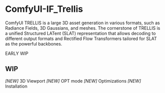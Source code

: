 # ComfyUI-IF_Trellis
ComfyUI TRELLIS is a large 3D asset generation in various formats, such as Radiance Fields, 3D Gaussians, and meshes. The cornerstone of TRELLIS is a unified Structured LATent (SLAT) representation that allows decoding to different output formats and Rectified Flow Transformers tailored for SLAT as the powerful backbones. 

EARLY WIP 

## WIP
_[NEW]_ 3D Viewport 
_[NEW]_ OPT mode
_[NEW]_ Optimizations
_[NEW]_ Installation



